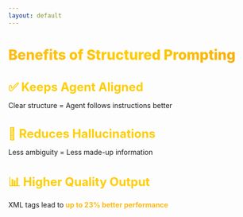 ```yaml
---
layout: default
---
```


# Benefits of Structured Prompting

<div class="flex flex-col gap-14 mt-14">

<div v-click>

## ✅ Keeps Agent Aligned
Clear structure = Agent follows instructions better

</div>

<div v-click>

## 🎯 Reduces Hallucinations
Less ambiguity = Less made-up information

</div>

<div v-click>

## 📊 Higher Quality Output
XML tags lead to **up to 23% better performance**

</div>

</div>

<style>
h1 {
  background: linear-gradient(135deg, #FDB913 0%, #FFCD00 50%, #F7A600 100%);
  -webkit-background-clip: text;
  -webkit-text-fill-color: transparent;
  background-clip: text;
  font-weight: 800;
}

h2 {
  color: #FFCD00;
  font-size: 1.5rem;
  margin-bottom: 0.75rem;
}

.slidev-layout {
  background: linear-gradient(135deg, #1a1a1a 0%, #2d2d2d 100%);
  color: #ffffff;
}

li {
  font-size: 1.1rem;
  line-height: 1.8;
  margin-left: 1.5rem;
}

strong {
  color: #FDB913;
}
</style>
